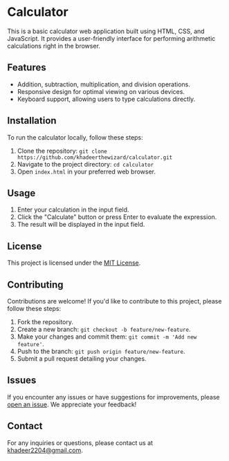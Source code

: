 # Calculator

This is a basic calculator web application built using HTML, CSS, and JavaScript. It provides a user-friendly interface for performing arithmetic calculations right in the browser.

## Features

- Addition, subtraction, multiplication, and division operations.
- Responsive design for optimal viewing on various devices.
- Keyboard support, allowing users to type calculations directly.

## Installation

To run the calculator locally, follow these steps:

1. Clone the repository: `git clone https://github.com/khadeerthewizard/calculator.git`
2. Navigate to the project directory: `cd calculator`
3. Open `index.html` in your preferred web browser.

## Usage

1. Enter your calculation in the input field.
2. Click the "Calculate" button or press Enter to evaluate the expression.
3. The result will be displayed in the input field.

## License

This project is licensed under the [MIT License](LICENSE).

## Contributing

Contributions are welcome! If you'd like to contribute to this project, please follow these steps:

1. Fork the repository.
2. Create a new branch: `git checkout -b feature/new-feature`.
3. Make your changes and commit them: `git commit -m 'Add new feature'`.
4. Push to the branch: `git push origin feature/new-feature`.
5. Submit a pull request detailing your changes.

## Issues

If you encounter any issues or have suggestions for improvements, please [open an issue](https://github.com/khadeerthewizard/calculator/issues). We appreciate your feedback!

## Contact

For any inquiries or questions, please contact us at [khadeer2204@gmail.com](mailto:khadeer2204@gmail.com).
